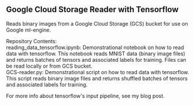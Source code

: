 ## Google Cloud Storage Reader with Tensorflow
Reads binary images from a Google Cloud Storage (GCS) bucket for use on Google ml-engine.  

  Repository Contents:  
    reading_data_tensorflow.ipynb: Demonstrational notebook on how to read data with tensorflow.
      This notebook reads MNIST data (binary image files) and returns batches of tensors and associated labels for training.
      Files can be read locally or from GCS bucket.    
    GCS-reader.py: Demonstrational script on how to read data with tensorflow.
      This script reads binary image files and returns shuffled batches of tensors and associated labels for training.
      
For more info about tensorflow's input pipeline, see my blog post. 

